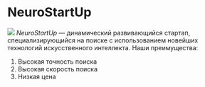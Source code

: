  # NeuroStartUp
![](https://netology-code.github.io/git-homeworks/introduction/assets/logo.png)
*NeuroStartUp* — динамический развивающийся стартап, специализирующийся на поиске с использованием новейших технологий искусственного интеллекта.
Наши преимущества:
1. Высокая точность поиска
2. Высокая скорость поиска
3. Низкая цена